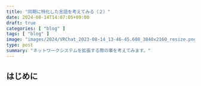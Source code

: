 ```yaml
---
title: "同期に特化した言語を考えてみる（２）"
date: 2024-08-14T14:07:05+09:00
draft: true
categories: [ "blog" ]
tags: [ "blog" ]
image: "images/2024/VRChat_2023-08-14_13-46-45.608_3840x2160_resize.png"
type: post
summary: "ネットワークシステムを拡張する際の事を考えてみます。"
---
```


## はじめに

<!-- TODO: DAGの話をする -->
